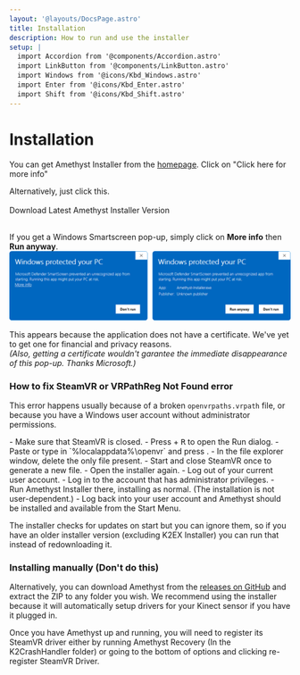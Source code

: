 ```yaml
---
layout: '@layouts/DocsPage.astro'
title: Installation
description: How to run and use the installer
setup: | 
  import Accordion from '@components/Accordion.astro'
  import LinkButton from '@components/LinkButton.astro'
  import Windows from '@icons/Kbd_Windows.astro'
  import Enter from '@icons/Kbd_Enter.astro'
  import Shift from '@icons/Kbd_Shift.astro'
---
```

# Installation
You can get Amethyst Installer from the [homepage](https://k2vr.tech). Click on "Click here for more info"

Alternatively, just click this.
<br><br>
<LinkButton href="https://github.com/KinectToVR/Amethyst-Installer-Releases/releases/latest/download/Amethyst-Installer.exe">Download Latest Amethyst Installer Version</LinkButton>
<br><br>

If you get a Windows Smartscreen pop-up, simply click on **More info** then **Run anyway**.
![smartscreen warning window](/en/img/smartscreen.png)
<!-- This screen shows up because the installer is not signed. Code signing certificates cost money and we can't afford that. [Unless you donate :)](https://opencollective.com/k2vr) then we can. -->
This appears because the application does not have a certificate. We've yet to get one for financial and privacy reasons.  
_(Also, getting a certificate wouldn't garantee the immediate disappearance of this pop-up. Thanks Microsoft.)_

### How to fix SteamVR or VRPathReg Not Found error
This error happens usually because of a broken `openvrpaths.vrpath` file, or because you have a Windows user account without administrator permissions.

<Accordion title="If you have administrator permissions">
- Make sure that SteamVR is closed.
- Press <Windows /> + <kbd>R</kbd> to open the Run dialog.
- Paste or type in `%localappdata%\openvr` and press <Enter />.
- In the file explorer window, delete the only file present.
- Start and close SteamVR once to generate a new file.
- Open the installer again.


</Accordion>

<Accordion title="If you are not the administrator on this PC">
- Log out of your current user account.
- Log in to the account that has administrator privileges.
- Run Amethyst Installer there, installing as normal. (The installation is not user-dependent.)
- Log back into your user account and Amethyst should be installed and available from the Start Menu.


</Accordion>  

The installer checks for updates on start but you can ignore them, so if you have an older installer version (excluding K2EX Installer) you can run that instead of redownloading it.

### Installing manually (Don't do this)
Alternatively, you can download Amethyst from the [releases on GitHub](https://github.com/kinecttovr/amethyst-releases/releases) and extract the ZIP to any folder you wish. We recommend using the installer because it will automatically setup drivers for your Kinect sensor if you have it plugged in.

Once you have Amethyst up and running, you will need to register its SteamVR driver either by running Amethyst Recovery (In the K2CrashHandler folder) or going to the bottom of options and clicking re-register SteamVR Driver.